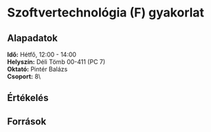 # Szoftvertechnológia (F) gyakorlat

## Alapadatok
**Idő:** Hétfő, 12:00 - 14:00\
**Helyszín:** Déli Tömb 00-411 (PC 7)\
**Oktató:** Pintér Balázs\
**Csoport:** 8\

## Értékelés

## Források